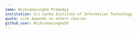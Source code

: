 ```yaml
---
name: Wickramasinghe Promodya
institution: Sri Lanka Institute of Information Technology
quote: Life depends on others choices
github_user: WickramasingheSP
---
```

